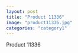 ```yaml
---
layout: post
title: "Product 11336"
image: "product11336.jpg"
categories: "category1"
---
```

Product 11336
